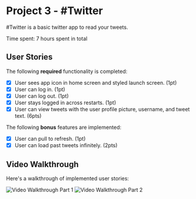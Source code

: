 # Project 3 - #Twitter

#Twitter is a basic twitter app to read your tweets.

Time spent: 7 hours spent in total

## User Stories

The following **required** functionality is completed:

- [X] User sees app icon in home screen and styled launch screen. (1pt)
- [X] User can log in. (1pt)
- [X] User can log out. (1pt)
- [X] User stays logged in across restarts. (1pt)
- [X] User can view tweets with the user profile picture, username, and tweet text. (6pts)

The following **bonus** features are implemented:

- [X] User can pull to refresh. (1pt)
- [X] User can load past tweets infinitely. (2pts)

## Video Walkthrough

Here's a walkthrough of implemented user stories: 


<img src='https://media.giphy.com/media/rjjkqvwD91At87EOmp/giphy.gif' title='Video Walkthrough Part 1' width='' alt='Video Walkthrough Part 1' />

<img src='https://media.giphy.com/media/Yk1ucYu1T7qFQbEju6/giphy.gif' title='Video Walkthrough Part 2' width='' alt='Video Walkthrough Part 2' />
